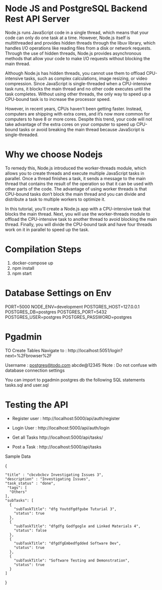 # Node JS and PostgreSQL Backend Rest API Server

Node.js runs JavaScript code in a single thread, which means that your code can only do one task at a time. However, Node.js itself is multithreaded and provides hidden threads through the libuv library, which handles I/O operations like reading files from a disk or network requests. Through the use of hidden threads, Node.js provides asynchronous methods that allow your code to make I/O requests without blocking the main thread.

Although Node.js has hidden threads, you cannot use them to offload CPU-intensive tasks, such as complex calculations, image resizing, or video compression. Since JavaScript is single-threaded when a CPU-intensive task runs, it blocks the main thread and no other code executes until the task completes. Without using other threads, the only way to speed up a CPU-bound task is to increase the processor speed.

However, in recent years, CPUs haven’t been getting faster. Instead, computers are shipping with extra cores, and it’s now more common for computers to have 8 or more cores. Despite this trend, your code will not take advantage of the extra cores on your computer to speed up CPU-bound tasks or avoid breaking the main thread because JavaScript is single-threaded.

# Why we choose Nodejs
To remedy this, Node.js introduced the worker-threads module, which allows you to create threads and execute multiple JavaScript tasks in parallel. Once a thread finishes a task, it sends a message to the main thread that contains the result of the operation so that it can be used with other parts of the code. The advantage of using worker threads is that CPU-bound tasks don’t block the main thread and you can divide and distribute a task to multiple workers to optimize it.

In this tutorial, you’ll create a Node.js app with a CPU-intensive task that blocks the main thread. Next, you will use the worker-threads module to offload the CPU-intensive task to another thread to avoid blocking the main thread. Finally, you will divide the CPU-bound task and have four threads work on it in parallel to speed up the task.

# Compilation Steps

1. docker-compose up
2. npm install
3. npm start


# Database Settings on Env

PORT=5000
NODE_ENV=development
POSTGRES_HOST=127.0.0.1
POSTGRES_DB=postgres
POSTGRES_PORT=5432
POSTGRES_USER=postgres
POSTGRES_PASSWORD=postgres


# Pgadmin 
TO Create Tables Navigate to : http://localhost:5051/login?next=%2Fbrowser%2F

Username : postgres@todo.com
abcde@12345 
!Note : Do not confuse with database connection settings

You can import to pgadmin postgres db  the following SQL statements tasks.sql and user.sql

# Testing the API

- Register user : http://localhost:5000/api/auth/register
- Login User : http://localhost:5000/api/auth/login

- Get all Tasks http://localhost:5000/api/tasks/
- Post a Task : http://localhost:5000/api/tasks

Sample Data

{
   
   
    "title" : "cbcvbcbcv Investigating Issues 3",
    "description" : "Investigating Issues",
    "task_status" : "done",
     "tags": [
      "Others"
    ],
    "subTasks": [
      {
        "subTaskTitle": "dfg Youtdfgdfgube Tuturial 3",
        "status": true
      },
      {
        "subTaskTitle": "dfgdfg Godfgogle and Linked Materials 4",
        "status": false
      },
      {
        "subTaskTitle": "dfgdfgEmbedfgdded Software Dev",
        "status": true
      },
      {
        "subTaskTitle": "Software Testing and Demonstration",
        "status": true
      }
    ]
   
   
}







